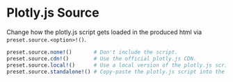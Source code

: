 # Plotly.js Source

Change how the plotly.js script gets loaded in the produced html via `preset.source.<option>!()`.

```julia
preset.source.none!()       # Don't include the script.
preset.source.cdn!()        # Use the official plotly.js CDN.
preset.source.local!()      # Use a local version of the plotly.js script.
preset.source.standalone!() # Copy-paste the plotly.js script into the html output.
```
